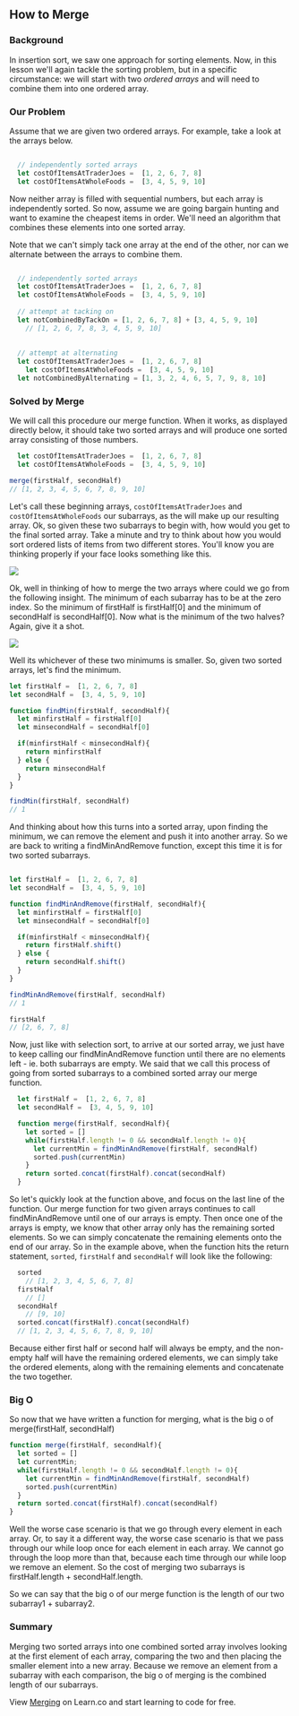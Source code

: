 ## How to Merge

### Background

In insertion sort, we saw one approach for sorting elements.  Now, in this lesson we'll again tackle the sorting problem, but in a specific circumstance: we will start with two *ordered arrays* and will need to combine them into one ordered array.  

### Our Problem
Assume that we are given two ordered arrays.  For example, take a look at the arrays below. 

```javascript

  // independently sorted arrays
  let costOfItemsAtTraderJoes =  [1, 2, 6, 7, 8]
  let costOfItemsAtWholeFoods =  [3, 4, 5, 9, 10]
```

Now neither array is filled with sequential numbers, but each array is independently sorted.  So now, assume we are going bargain hunting and want to examine the cheapest items in order.  We'll need an algorithm that combines these elements into one sorted array.  


Note that we can't simply tack one array at the end of the other, nor can we alternate between the arrays to combine them.

```javascript

  // independently sorted arrays
  let costOfItemsAtTraderJoes =  [1, 2, 6, 7, 8]
  let costOfItemsAtWholeFoods =  [3, 4, 5, 9, 10]
  
  // attempt at tacking on 
  let notCombinedByTackOn = [1, 2, 6, 7, 8] + [3, 4, 5, 9, 10]
	// [1, 2, 6, 7, 8, 3, 4, 5, 9, 10]
  
  
  // attempt at alternating
  let costOfItemsAtTraderJoes =  [1, 2, 6, 7, 8]
    let costOfItemsAtWholeFoods =  [3, 4, 5, 9, 10]
  let notCombinedByAlternating = [1, 3, 2, 4, 6, 5, 7, 9, 8, 10]
```

### Solved by Merge

We will call this procedure our merge function.  When it works, as displayed directly below, it should take two sorted arrays and will produce one sorted array consisting of those numbers. 

```javascript
  let costOfItemsAtTraderJoes =  [1, 2, 6, 7, 8]
  let costOfItemsAtWholeFoods =  [3, 4, 5, 9, 10]

merge(firstHalf, secondHalf)
// [1, 2, 3, 4, 5, 6, 7, 8, 9, 10]

```

Let's call these beginning arrays, `costOfItemsAtTraderJoes` and `costOfItemsAtWholeFoods` our subarrays, as the will make up our resulting array.  Ok, so given these two subarrays to begin with, how would you get to the final sorted array.  Take a minute and try to think about how you would sort ordered lists of items from two different stores.  You'll know you are thinking properly if your face looks something like this.

![](	https://s3-us-west-2.amazonaws.com/curriculum-content/web-development/algorithms/hmmmm.jpg)

Ok, well in thinking of how to merge the two arrays where could we go from the following insight.  The minimum of each subarray has to be at the zero index.  So the minimum of firstHalf is firstHalf[0] and the minimum of secondHalf is secondHalf[0].  Now what is the minimum of the two halves?  Again, give it a shot.

![](https://s3-us-west-2.amazonaws.com/curriculum-content/web-development/algorithms/monkey-thinking.jpg)

Well its whichever of these two minimums is smaller.  So, given two sorted arrays, let's find the minimum.  

```javascript
let firstHalf =  [1, 2, 6, 7, 8]
let secondHalf =  [3, 4, 5, 9, 10]

function findMin(firstHalf, secondHalf){
  let minfirstHalf = firstHalf[0]
  let minsecondHalf = secondHalf[0]

  if(minfirstHalf < minsecondHalf){
    return minfirstHalf
  } else {
    return minsecondHalf
  }
}

findMin(firstHalf, secondHalf)
// 1
```

And thinking about how this turns into a sorted array, upon finding the minimum, we can remove the element and push it into another array.  So we are back to writing a findMinAndRemove function, except this time it is for two sorted subarrays.

```javascript

let firstHalf =  [1, 2, 6, 7, 8]
let secondHalf =  [3, 4, 5, 9, 10]

function findMinAndRemove(firstHalf, secondHalf){
  let minfirstHalf = firstHalf[0]
  let minsecondHalf = secondHalf[0]

  if(minfirstHalf < minsecondHalf){
    return firstHalf.shift()
  } else {
    return secondHalf.shift()
  }
}

findMinAndRemove(firstHalf, secondHalf)
// 1

firstHalf
// [2, 6, 7, 8]
```

Now, just like with selection sort, to arrive at our sorted array, we just have to keep calling our findMinAndRemove function until there are no elements left - ie. both subarrays are empty.  We said that we call this process of going from sorted subarrays to a combined sorted array our merge function.

```javascript
  let firstHalf =  [1, 2, 6, 7, 8]
  let secondHalf =  [3, 4, 5, 9, 10]

  function merge(firstHalf, secondHalf){
    let sorted = []
    while(firstHalf.length != 0 && secondHalf.length != 0){
      let currentMin = findMinAndRemove(firstHalf, secondHalf)
      sorted.push(currentMin)
    }
    return sorted.concat(firstHalf).concat(secondHalf)
  }
```

So let's quickly look at the function above, and focus on the last line of the function.  Our merge function for two given arrays continues to call findMinAndRemove until one of our arrays is empty.  Then once one of the arrays is empty, we know that other array only has the remaining sorted elements.  So we can simply concatenate the remaining elements onto the end of our array.  So in the example above, when the function hits the return statement, `sorted`, `firstHalf` and `secondHalf` will look like the following:

```javascript
  sorted
    // [1, 2, 3, 4, 5, 6, 7, 8]
  firstHalf
    // []
  secondHalf
    // [9, 10]
  sorted.concat(firstHalf).concat(secondHalf)
  // [1, 2, 3, 4, 5, 6, 7, 8, 9, 10]
```
Because either first half or second half will always be empty, and the non-empty half will have the remaining ordered elements, we can simply take the ordered elements, along with the remaining elements and concatenate the two together.

### Big O 

So now that we have written a function for merging, what is the big o of merge(firstHalf, secondHalf)

```javascript
function merge(firstHalf, secondHalf){
  let sorted = []
  let currentMin;
  while(firstHalf.length != 0 && secondHalf.length != 0){
    let currentMin = findMinAndRemove(firstHalf, secondHalf)
    sorted.push(currentMin)
  }
  return sorted.concat(firstHalf).concat(secondHalf)
}

```

Well the worse case scenario is that we go through every element in each array.  Or, to say it a different way, the worse case scenario is that we pass through our while loop once for each element in each array.  We cannot go through the loop more than that, because each time through our while loop we remove an element.  So the cost of merging two subarrays is firstHalf.length + secondHalf.length.

So we can say that the big o of our merge function is the length of our two subarray1 + subarray2.  


### Summary

Merging two sorted arrays into one combined sorted array involves looking at the first element of each array, comparing the two and then placing the smaller element into a new array.  Because we remove an element from a subarray with each comparison, the big o of merging is the combined length of our subarrays.  
<p class='util--hide'>View <a href='https://learn.co/lessons/merging'>Merging</a> on Learn.co and start learning to code for free.</p>
